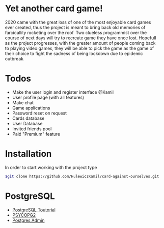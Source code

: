    # Yet another card game!
   
   2020 came with the great loss of one of the most enjoyable card games ever created, thus the project is meant to bring back old memories of farcicallity rocketing over the roof. Two clueless programmist over the course of next days will try to recreate game they have once lost. Hopefull as the project progresses, with the greater amount of people coming back to playing video games, they will be able to pick the game as the game of their choice to fight the sadness of being lockdown due to epidemic outbreak.
   
   # Todos
   
   - Make the user login and register interface @Kamil
   - User profile page (with all features)
   - Make chat
   - Game applications
   - Password reset on request
   - Cards database
   - User Database
   - Invited friends pool
   - Paid "Premium" feature

   # Installation
   In order to start working with the project type
```sh
$git clone https://github.com/HulewiczKamil/card-against-ourselves.git 
```
   # PostgreSQL
   - [PostgreSQL Toutorial](https://lobotuerto.com/blog/how-to-install-postgresql-in-manjaro-linux/)
   - [PSYCOPG2](https://pypi.org/project/psycopg2/)
   - [Postgres Admin](https://manjaro.site/how-to-install-postgresql-server-on-manjaro-18-0/)
